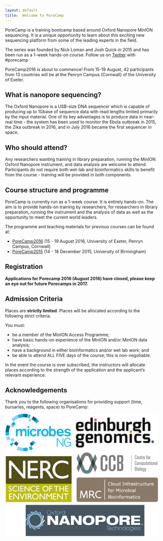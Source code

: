 ```yaml
---
layout: default
title:  Welcome to PoreCamp
---
```


PoreCamp is a training bootcamp based around Oxford Nanopore MinION sequencing. It is a unique opportunity to learn about this exciting new sequencing platform from some of the leading experts in the field.

The series was founded by Nick Loman and Josh Quick in 2015 and has been run as a 1-week hands-on course. Follow us on [Twitter](https://twitter.com/search?q=%23porecamp&src=typd) with #porecamp

PoreCamp2016 is about to commence! From 15-19 August, 42 participants from 13 countries will be at the Penryn Campus (Cornwall) of the University of Exeter.

## What is nanopore sequencing?

The Oxford Nanopore is a USB-size DNA sequencer which is capable of producing up to 1Gbase of sequence data with read lengths limited primarily by the input material. One of its key advantages is to produce data in near-real time - the system has been used to monitor the Ebola outbreak in 2015, the Zika outbreak in 2016, and in July 2016 became the first sequencer in space.

## Who should attend?

Any researchers wanting training in library preparation, running the MinION Oxford Nanopore instrument, and data analysis are welcome to attend. Participants do not require both wet-lab and bioinformatics skills to benefit from the course - training will be provided in both components.

## Course structure and programme

PoreCamp is currently run as a 1-week course. It is entirely hands-on. The aim is to provide hands-on training by researchers, for researchers in library preparation, running the instrument and the analysis of data as well as the opportunity to meet the current world leaders.

The programme and teaching materials for previous courses can be found at:

- [PoreCamp2016](2016/index.md) (15 - 19 August 2016, University of Exeter, Penryn Campus, Cornwall)
- [PoreCamp2015](2015/index.md) (14 - 18 December 2015, University of Birmingham)

## Registration

**Applications for Porecamp 2016 (August 2016) have closed, please keep an eye out for future Porecamps in 2017.**

## Admission Criteria

Places are **strictly limited**. Places will be allocated according to the following strict criteria.

You must:

- be a member of the MinION Access Programme;
- have basic hands-on experience of the MinION and/or MinION data analysis;
- have a background in either bioinformatics and/or wet lab work; and
- be able to attend ALL FIVE days of the course; this is non-negotiable.

In the event the course is over subscribed, the instructors will allocate places according to the strength of the application and the applicant’s relevant experience.

## Acknowledgements

Thank you to the following organisations for providing support (time, bursaries, reagents, space) to PoreCamp:

![Sponsors](logos/sponsors.png)
